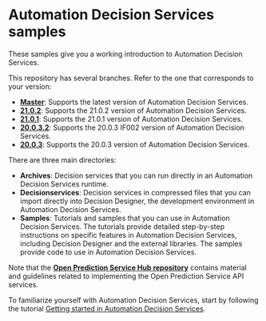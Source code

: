 # Automation Decision Services samples

These samples give you a working introduction to Automation Decision Services.

This repository has several branches. Refer to the one that corresponds to your version:
   - [**Master**](https://github.com/icp4a/automation-decision-services-samples/tree/master): Supports the latest version of Automation Decision Services.
   - [**21.0.2**](https://github.com/icp4a/automation-decision-services-samples/tree/21.0.2): Supports the 21.0.2 version of Automation Decision Services.
   - [**21.0.1**](https://github.com/icp4a/automation-decision-services-samples/tree/21.0.1): Supports the 21.0.1 version of Automation Decision Services.
   - [**20.0.3.2**](https://github.com/icp4a/automation-decision-services-samples/tree/20.0.3.2): Supports the 20.0.3 IF002 version of Automation Decision Services.
   - [**20.0.3**](https://github.com/icp4a/automation-decision-services-samples/tree/20.0.3): Supports the 20.0.3 version of Automation Decision Services.

There are three main directories:

  - **Archives**: Decision services that you can run directly in an Automation Decision Services runtime.
  - **Decisionservices**: Decision services in compressed files that you can import directly into Decision Designer, the development environment in Automation Decision Services.
  - **Samples**: Tutorials and samples that you can use in Automation Decision Services. The tutorials provide
 detailed step-by-step instructions on specific features in Automation Decision Services, including Decision Designer and the external libraries. The samples provide code to use in Automation Decision Services.

Note that the [**Open Prediction Service Hub repository**](https://github.com/IBM/open-prediction-service-hub) contains material and guidelines related to implementing the Open Prediction Service API services.
                                                                                                               
To familiarize yourself with Automation Decision Services, start by following the tutorial [Getting started in Automation Decision Services](https://www.ibm.com/docs/SSYHZ8_21.0.x/com.ibm.dba.aid/topics/resources-getting-started-tutorial.html).
